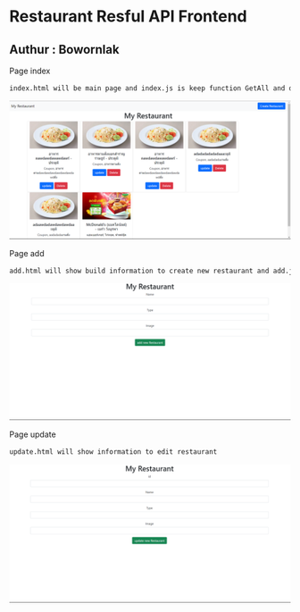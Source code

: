 # Restaurant Resful API Frontend
## Authur : Bowornlak

Page index 
```bash
index.html will be main page and index.js is keep function GetAll and delete function
```
![Alt text](image.png)

Page add
 ```bash
add.html will show build information to create new restaurant and add.js is function
```
![Alt text](image-1.png)

Page update
```bash
update.html will show information to edit restaurant 
```
![Alt text](image-2.png)


